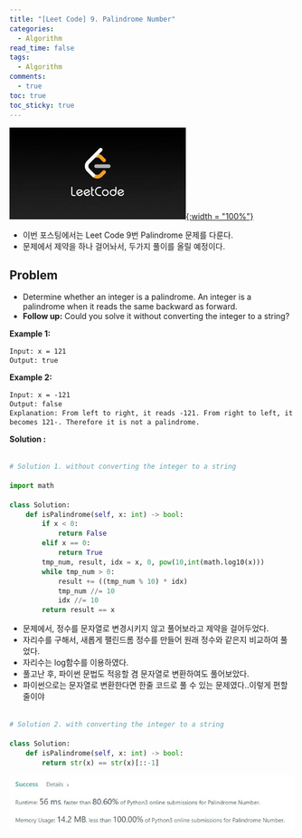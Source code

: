```yaml
---
title: "[Leet Code] 9. Palindrome Number"
categories:
  - Algorithm
read_time: false
tags:
  - Algorithm
comments:
  - true
toc: true
toc_sticky: true
---
```


[![](/assets/img/LeetCode.jpeg){:width = "100%"}](https://leetcode.com/problems/palindrome-number/)

* 이번 포스팅에서는 Leet Code 9번 Palindrome 문제를 다룬다.
* 문제에서 제약을 하나 걸어놔서, 두가지 풀이를 올릴 예정이다.

## Problem
* Determine whether an integer is a palindrome. An integer is a palindrome when it reads the same backward as forward.
* __Follow up:__ Could you solve it without converting the integer to a string?

__Example 1:__

```
Input: x = 121
Output: true
```

__Example 2:__
```
Input: x = -121
Output: false
Explanation: From left to right, it reads -121. From right to left, it becomes 121-. Therefore it is not a palindrome.
```

__Solution :__

```python

# Solution 1. without converting the integer to a string

import math

class Solution:
    def isPalindrome(self, x: int) -> bool:
        if x < 0:
            return False
        elif x == 0:
            return True
        tmp_num, result, idx = x, 0, pow(10,int(math.log10(x)))
        while tmp_num > 0:
            result += ((tmp_num % 10) * idx)
            tmp_num //= 10
            idx //= 10
        return result == x

```

* 문제에서, 정수를 문자열로 변경시키지 않고 풀어보라고 제약을 걸어두었다.
* 자리수를 구해서, 새롭게 팰린드롬 정수를 만들어 원래 정수와 같은지 비교하여 풀었다.
* 자리수는 log함수를 이용하였다.
* 풀고난 후, 파이썬 문법도 적응할 겸 문자열로 변환하여도 풀어보았다.
* 파이썬으로는 문자열로 변환한다면 한줄 코드로 풀 수 있는 문제였다..이렇게 편할줄이야

```python

# Solution 2. with converting the integer to a string

class Solution:
    def isPalindrome(self, x: int) -> bool:
        return str(x) == str(x)[::-1]

```

![](/assets/img/LeetCode/LeetCode_9_1.jpg)

